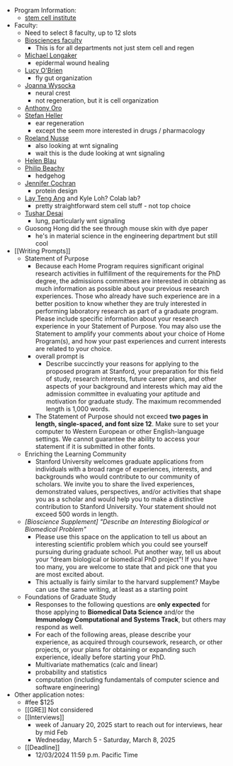 - Program Information:
	- [stem cell institute](https://med.stanford.edu/stemcell)
- Faculty:
	- Need to select 8 faculty, up to 12 slots
	- [Biosciences faculty](https://biosciences.stanford.edu/program-overview/biosciences-faculty-database/)
		- This is for all departments not just stem cell and regen
	- [Michael Longaker](https://www.longakerlab.com/profiles)
		- epidermal wound healing
	- [Lucy O'Brien](https://www.stemdynamics.org/research)
		- fly gut organization
	- [Joanna Wysocka](https://wysocka.stanford.edu/)
		- neural crest
		- not regeneration, but it is cell organization
	- [Anthony Oro](https://med.stanford.edu/orolab.html)
	- [Stefan Heller](https://hellerlab-stanford.net/)
		- ear regeneration
		- except the seem more interested in drugs / pharmacology
	- [Roeland Nusse](https://web.stanford.edu/group/nusselab/cgi-bin/lab/)
		- also looking at wnt signaling
		- wait this is the dude looking at wnt signaling
	- [Helen Blau](https://med.stanford.edu/blau-lab.html)
	- [Philip Beachy](https://pbeachy.stanford.edu/)
		- hedgehog
	- [Jennifer Cochran](https://cochranlab.stanford.edu/research)
		- protein design
	- [Lay Teng Ang](https://anglab.stanford.edu/research) and Kyle Loh? Colab lab?
		- pretty straightforward stem cell stuff - not top choice
	- [Tushar Desai](https://desailab.stanford.edu/)
		- lung, particularly wnt signaling
	- Guosong Hong did the see through mouse skin with dye paper
		- he's in material science in the engineering department but still cool
- [[Writing Prompts]]
	- Statement of Purpose
		- Because each Home Program requires significant original research activities in fulfillment of the requirements for the PhD degree, the admissions committees are interested in obtaining as much information as possible about your previous research experiences. Those who already have such experience are in a better position to know whether they are truly interested in performing laboratory research as part of a graduate program. Please include specific information about your research experience in your Statement of Purpose. You may also use the Statement to amplify your comments about your choice of Home Program(s), and how your past experiences and current interests are related to your choice.
		- overall prompt is
			- Describe succinctly your reasons for applying to the proposed program at Stanford, your preparation for this field of study, research interests, future career plans, and other aspects of your background and interests which may aid the admission committee in evaluating your aptitude and motivation for graduate study. The maximum recommended length is 1,000 words.
		- The Statement of Purpose should not exceed **two pages in length, single-spaced, and font size 12**. Make sure to set your computer to Western European or other English-language settings. We cannot guarantee the ability to access your statement if it is submitted in other fonts.
	- Enriching the Learning Community
		- Stanford University welcomes graduate applications from individuals with a broad range of experiences, interests, and backgrounds who would contribute to our community of scholars. We invite you to share the lived experiences, demonstrated values, perspectives, and/or activities that shape you as a scholar and would help you to make a distinctive contribution to Stanford University. Your statement should not exceed 500 words in length.
	- *[Bioscience Supplement] "Describe an Interesting Biological or Biomedical Problem"*
		- Please use this space on the application to tell us about an interesting scientific problem which you could see yourself pursuing during graduate school. Put another way, tell us about your “dream biological or biomedical PhD project”! If you have too many, you are welcome to state that and pick one that you are most excited about.
		- This actually is fairly similar to the harvard supplement? Maybe can use the same writing, at least as a starting point
	- Foundations of Graduate Study
		- Responses to the following questions are **only expected** for those applying to **Biomedical Data Science** and/or the **Immunology Computational and Systems Track**, but others may respond as well.
		- For each of the following areas, please describe your experience, as acquired through coursework, research, or other projects, or your plans for obtaining or expanding such experience, ideally before starting your PhD.
		- Multivariate mathematics (calc and linear)
		- probability and statistics
		- computation (including fundamentals of computer science and software engineering)
- Other application notes:
	- #fee $125
	- [[GRE]] Not considered
	- [[Interviews]]
		- week of January 20, 2025 start to reach out for interviews, hear by mid Feb
		- Wednesday, March 5 - Saturday, March 8, 2025
	- [[Deadline]]
		- 12/03/2024 11:59 p.m. Pacific Time